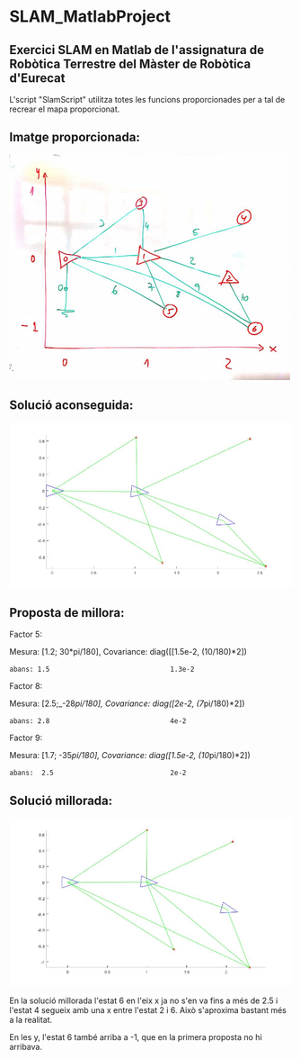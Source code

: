 # SLAM_MatlabProject

## Exercici SLAM en Matlab de l'assignatura de Robòtica Terrestre del Màster de Robòtica d'Eurecat

L'script "SlamScript" utilitza totes les funcions proporcionades per a tal de recrear el mapa proporcionat.

## Imatge proporcionada:

<img src="images/1.JPG" width="500">


## Solució aconseguida:

<img src="images/Sol.jpg" width="700">


## Proposta de millora:

Factor 5:

Mesura: [1.2; 30*pi/180], Covariance: diag([[1.5e-2, (10/180)*2])

    abans: 1.5                              1.3e-2
    
Factor 8:

Mesura: [2.5;_-28*pi/180], Covariance: diag([2e-2, (7*pi/180)*2])

    abans: 2.8                              4e-2
    
Factor 9:

Mesura: [1.7; -35*pi/180], Covariance: diag([1.5e-2, (10*pi/180)*2])

    abans:  2.5                             2e-2

## Solució millorada:

<img src="images/Sol2.jpg" width="700">


En la solució millorada l'estat 6 en l'eix x ja no s'en va fins a més de 2.5 i l'estat 4 segueix amb una x entre l'estat 2 i 6. Això s'aproxima bastant més a la realitat.

En les y, l'estat 6 també arriba a -1, que en la primera proposta no hi arribava.
